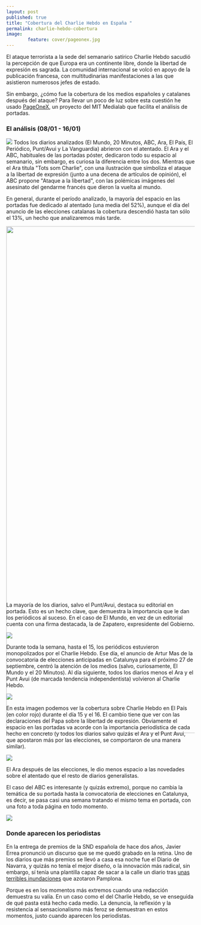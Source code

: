 ```yaml
---
layout: post
published: true
title: "Cobertura del Charlie Hebdo en España "
permalink: charlie-hebdo-cobertura
image: 
        feature: cover/pageonex.jpg
---
```

El ataque terrorista a la sede del semanario satírico Charlie Hebdo sacudió la percepción de que Europa era un continente libre, donde la libertad de expresión es sagrada. La comunidad internacional se volcó en apoyo de la publicación francesa, con multitudinarias manifestaciones a las que asistieron numerosos jefes de estado.

Sin embargo, ¿cómo fue la cobertura de los medios españoles y catalanes después del ataque? Para llevar un poco de luz sobre esta cuestión he usado [PageOneX](http://pageonex.com/), un proyecto del MIT Medialab que facilita el análisis de portadas.

### El análisis (08/01 - 16/01)
<a href="http://pageonex.com/martgnz/charlie-hebdo-coverage-in-spain/"><img src="https://i.imgur.com/td8L0aT.jpg" /></a>
Todos los diarios analizados (El Mundo, 20 Minutos, ABC, Ara, El País, El Periódico, Punt/Avui y La Vanguardia) abrieron con el atentado. El Ara y el ABC, habituales de las portadas póster, dedicaron todo su espacio al semanario, sin embargo, es curiosa la diferencia entre los dos. Mientras que el Ara titula "Tots som Charlie", con una ilustración que simboliza el ataque a la libertad de expresión (junto a una decena de artículos de opinión), el ABC propone "Ataque a la libertad", con las polémicas imágenes del asesinato del gendarme francés que dieron la vuelta al mundo.

En general, durante el período analizado, la mayoría del espacio en las portadas fue dedicado al atentado (una media del 52%), aunque el día del anuncio de las elecciones catalanas la cobertura descendió hasta tan sólo el 13%, un hecho que analizaremos más tarde.

<img style="width: 1350px; margin-bottom: -350px;" src="https://dl.dropboxusercontent.com/u/55065502/chart-hebdo.svg" />
La mayoría de los diarios, salvo el Punt/Avui, destaca su editorial en portada. Esto es un hecho clave, que demuestra la importancia que le dan los periódicos al suceso. En el caso de El Mundo, en vez de un editorial cuenta con una firma destacada, la de Zapatero, expresidente del Gobierno.

![](https://i.imgur.com/awqlhAy.jpg)

Durante toda la semana, hasta el 15, los periódicos estuvieron monopolizados por el Charlie Hebdo. Ese día, el anuncio de Artur Mas de la convocatoria de elecciones anticipadas en Catalunya para el próximo 27 de septiembre, centró la atención de los medios (salvo, curiosamente, El Mundo y el 20 Minutos). Al día siguiente, todos los diarios menos el Ara y el Punt Avui (de marcada tendencia independentista) volvieron al Charlie Hebdo.

![](https://i.imgur.com/NiNJtTX.jpg)

En esta imagen podemos ver la cobertura sobre Charlie Hebdo en El País (en color rojo) durante el día 15 y el 16. El cambio tiene que ver con las declaraciones del Papa sobre la libertad de expresión. Obviamente el espacio en las portadas va acorde con la importancia periodística de cada hecho en concreto (y todos los diarios salvo quizás el Ara y el Punt Avui, que apostaron más por las elecciones, se comportaron de una manera similar).

![](https://i.imgur.com/v3aaYwO.png)

El Ara después de las elecciones, le dio menos espacio a las novedades sobre el atentado que el resto de diarios generalistas.

El caso del ABC es interesante (y quizás extremo), porque no cambia la temática de su portada hasta la convocatoria de elecciones en Catalunya, es decir, se pasa casi una semana tratando el mismo tema en portada, con una foto a toda página en todo momento.

![](https://i.imgur.com/hLU9IfQ.png)

### Donde aparecen los periodistas
En la entrega de premios de la SND española de hace dos años, Javier Errea pronunció un discurso que se me quedó grabado en la retina. Uno de los diarios que más premios se llevó a casa esa noche fue el Diario de Navarra, y quizás no tenía el mejor diseño, o la innovación más radical, sin embargo, sí tenía una plantilla capaz de sacar a la calle un diario tras [unas terribles inundaciones](http://www.diariodenavarra.es/multimedia/galerias-imagenes/navarra/pamplona_comarca/pamplona/2013/06/10/el_dia_despues_inundacion_pamplona.html) que azotaron Pamplona. 

Porque es en los momentos más extremos cuando una redacción demuestra su valía. En un caso como el del Charlie Hebdo, se ve enseguida de qué pasta está hecho cada medio. La denuncia, la reflexión y la resistencia al sensacionalismo más feroz se demuestran en estos momentos, justo cuando aparecen los periodistas.
